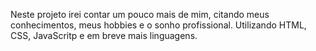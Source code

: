 Neste projeto irei contar um pouco mais de mim, citando meus conhecimentos, meus hobbies e o sonho profissional.
Utilizando HTML, CSS, JavaScritp e em breve mais linguagens.

